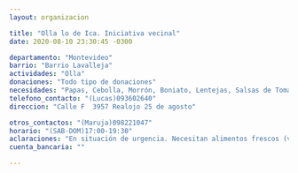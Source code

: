```yaml
---
layout: organizacion

title: "Olla lo de Ica. Iniciativa vecinal"
date: 2020-08-10 23:30:45 -0300

departamento: "Montevideo"
barrio: "Barrio Lavalleja"
actividades: "Olla"
donaciones: "Todo tipo de donaciones"
necesidades: "Papas, Cebolla, Morrón, Boniato, Lentejas, Salsas de Tomate, Caldos de Gallina, Sal, Adobo, Pimentón, Orégano"
telefono_contacto: "(Lucas)093602640"
direccion: "Calle F  3957 Realojo 25 de agosto"

otros_contactos: "(Maruja)098221047"
horario: "(SAB-DOM)17:00-19:30"
aclaraciones: "En situación de urgencia. Necesitan alimentos frescos (verduras, carne), solo acceden a alimentos no perecederos. Casa de Ica"
cuenta_bancaria: ""

---
```

